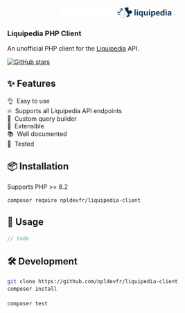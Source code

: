 

<br />

<p align="center">

<img src="./docs/images/dark.png#gh-dark-mode-only" width="125" />
<img src="./docs/images/light.png#gh-light-mode-only" width="125" />

<h3>
Liquipedia PHP Client
</h3>
<p>
An unofficial PHP client for the <a href="https://liquipedia.net">Liquipedia</a> API.
<p>

<p>
<a href="https://github.com/npldevfr/liquipedia-client" target="__blank"><img alt="GitHub stars" src="https://img.shields.io/github/stars/npldevfr/liquipedia-client?flat&colorA=002438&colorB=41c399"></a>
</p>

</p>

## ✨ Features
👌&nbsp; Easy to use<br>
🔥&nbsp; Supports all Liquipedia API endpoints<br>
🔨&nbsp; Custom query builder<br>
🧩&nbsp; Extensible<br>
📚&nbsp; Well documented<br>
🧪&nbsp; Tested<br>



## 📦 Installation
Supports PHP >= 8.2

```bash
composer require npldevfr/liquipedia-client
```

## 🚀 Usage
```php
// todo
```

## 🛠️ Development
```bash
git clone https://github.com/npldevfr/liquipedia-client
composer install

composer test
```

